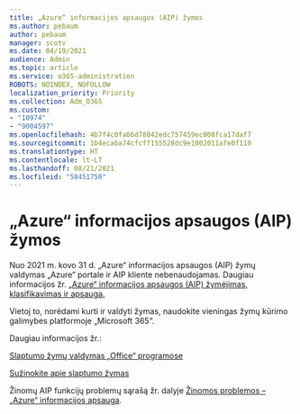 ```yaml
---
title: „Azure“ informacijos apsaugos (AIP) žymos
ms.author: pebaum
author: pebaum
manager: scotv
ms.date: 04/19/2021
audience: Admin
ms.topic: article
ms.service: o365-administration
ROBOTS: NOINDEX, NOFOLLOW
localization_priority: Priority
ms.collection: Adm_O365
ms.custom:
- "10974"
- "9004597"
ms.openlocfilehash: 4b7f4c0fa86d78842edc757459ec008fca17daf7
ms.sourcegitcommit: 1b4ecaba74cfcff155528dc9e1002011afe0f110
ms.translationtype: HT
ms.contentlocale: lt-LT
ms.lasthandoff: 08/21/2021
ms.locfileid: "58451750"
---
```

# <a name="azure-information-protection-aip-labels"></a>„Azure“ informacijos apsaugos (AIP) žymos

Nuo 2021 m. kovo 31 d. „Azure“ informacijos apsaugos (AIP) žymų valdymas „Azure“ portale ir AIP kliente nebenaudojamas. Daugiau informacijos žr. [„Azure“ informacijos apsaugos (AIP) žymėjimas, klasifikavimas ir apsauga.](https://docs.microsoft.com/azure/information-protection/aip-classification-and-protection)

Vietoj to, norėdami kurti ir valdyti žymas, naudokite vieningas žymų kūrimo galimybes platformoje „Microsoft 365“. 

Daugiau informacijos žr.:

[Slaptumo žymų valdymas „Office“ programose](https://docs.microsoft.com/microsoft-365/compliance/sensitivity-labels-office-apps)

[Sužinokite apie slaptumo žymas](https://docs.microsoft.com/microsoft-365/compliance/sensitivity-labels)

Žinomų AIP funkcijų problemų sąrašą žr. dalyje [Žinomos problemos – „Azure“ informacijos apsauga](https://docs.microsoft.com/azure/information-protection/known-issues).